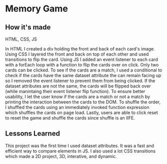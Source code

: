 # Memory Game

## How it's made
HTML, CSS, JS

In HTML I created a div holding the front and back of each card's image. Using CSS I layered the front and back on top of each other and used transitions to flip the card. Using JS I added an event listener to each card with a forEach loop with a function to flip the cards over on click. Only two cards can be clicked. To see if the cards are a match, I used a conditional to check if the cards have the same dataset attribute the can remain facing up so I removed the event listener to prevent them from being clicked. If the dataset attributes are not the same, the cards will be flipped back over (while manintaing their event listener flip function). To ensure better usability, I let the user know if the cards are a match or not a match by printing the interaction between the cards to the DOM. To shuffle the order, I shuffled the cards using an immediately invoked function expression which shuffles the cards on page load. Lastly, users are able to click reset to reset the game and  shuffle the cards since shuffle is an IIFE.

## Lessons Learned
This project was the first time I used dataset attributes. It was a fast and efficient way to compare elements in JS. I also used a lot CSS transitions which made a 2D project, 3D, interative, and dynamic.